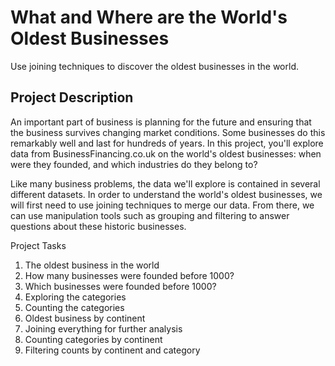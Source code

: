 # What and Where are the World's Oldest Businesses

Use joining techniques to discover the oldest businesses in the world.

## Project Description

An important part of business is planning for the future and ensuring that the business survives changing market conditions. Some businesses do this remarkably well and last for hundreds of years. In this project, you'll explore data from BusinessFinancing.co.uk on the world's oldest businesses: when were they founded, and which industries do they belong to?

Like many business problems, the data we'll explore is contained in several different datasets. In order to understand the world's oldest businesses, we will first need to use joining techniques to merge our data. From there, we can use manipulation tools such as grouping and filtering to answer questions about these historic businesses.

Project Tasks

1. The oldest business in the world
2. How many businesses were founded before 1000?
3. Which businesses were founded before 1000?
4. Exploring the categories
5. Counting the categories
6. Oldest business by continent
7. Joining everything for further analysis
8. Counting categories by continent
9. Filtering counts by continent and category